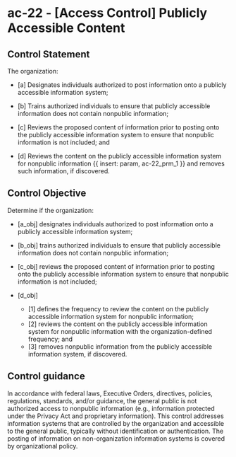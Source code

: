 # ac-22 - \[Access Control\] Publicly Accessible Content

## Control Statement

The organization:

- \[a\] Designates individuals authorized to post information onto a publicly accessible information system;

- \[b\] Trains authorized individuals to ensure that publicly accessible information does not contain nonpublic information;

- \[c\] Reviews the proposed content of information prior to posting onto the publicly accessible information system to ensure that nonpublic information is not included; and

- \[d\] Reviews the content on the publicly accessible information system for nonpublic information {{ insert: param, ac-22_prm_1 }} and removes such information, if discovered.

## Control Objective

Determine if the organization:

- \[a_obj\] designates individuals authorized to post information onto a publicly accessible information system;

- \[b_obj\] trains authorized individuals to ensure that publicly accessible information does not contain nonpublic information;

- \[c_obj\] reviews the proposed content of information prior to posting onto the publicly accessible information system to ensure that nonpublic information is not included;

- \[d_obj\]

  - \[1\] defines the frequency to review the content on the publicly accessible information system for nonpublic information;
  - \[2\] reviews the content on the publicly accessible information system for nonpublic information with the organization-defined frequency; and
  - \[3\] removes nonpublic information from the publicly accessible information system, if discovered.

## Control guidance

In accordance with federal laws, Executive Orders, directives, policies, regulations, standards, and/or guidance, the general public is not authorized access to nonpublic information (e.g., information protected under the Privacy Act and proprietary information). This control addresses information systems that are controlled by the organization and accessible to the general public, typically without identification or authentication. The posting of information on non-organization information systems is covered by organizational policy.
